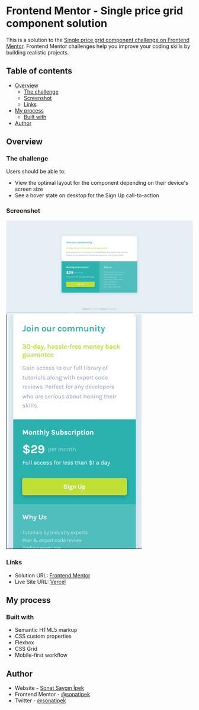 # Frontend Mentor - Single price grid component solution

This is a solution to the [Single price grid component challenge on Frontend Mentor](https://www.frontendmentor.io/challenges/single-price-grid-component-5ce41129d0ff452fec5abbbc). Frontend Mentor challenges help you improve your coding skills by building realistic projects. 

## Table of contents

- [Overview](#overview)
  - [The challenge](#the-challenge)
  - [Screenshot](#screenshot)
  - [Links](#links)
- [My process](#my-process)
  - [Built with](#built-with)
- [Author](#author)

## Overview

### The challenge

Users should be able to:

- View the optimal layout for the component depending on their device's screen size
- See a hover state on desktop for the Sign Up call-to-action

### Screenshot

![](./desktop.PNG)
![](./phone.PNG)


### Links

- Solution URL: [Frontend Mentor](https://www.frontendmentor.io/solutions/responsive-grid-component-using-css-grid-UHw7aNXFax)
- Live Site URL: [Vercel](https://single-price-grid-component-indol-kappa.vercel.app/)

## My process

### Built with

- Semantic HTML5 markup
- CSS custom properties
- Flexbox
- CSS Grid
- Mobile-first workflow
## Author

- Website - [Sonat Saygın İpek](https://www.sonatipek.com)
- Frontend Mentor - [@sonatipek](https://www.frontendmentor.io/profile/sonatipek)
- Twitter - [@sonatipek](https://www.twitter.com/sonatipek)
